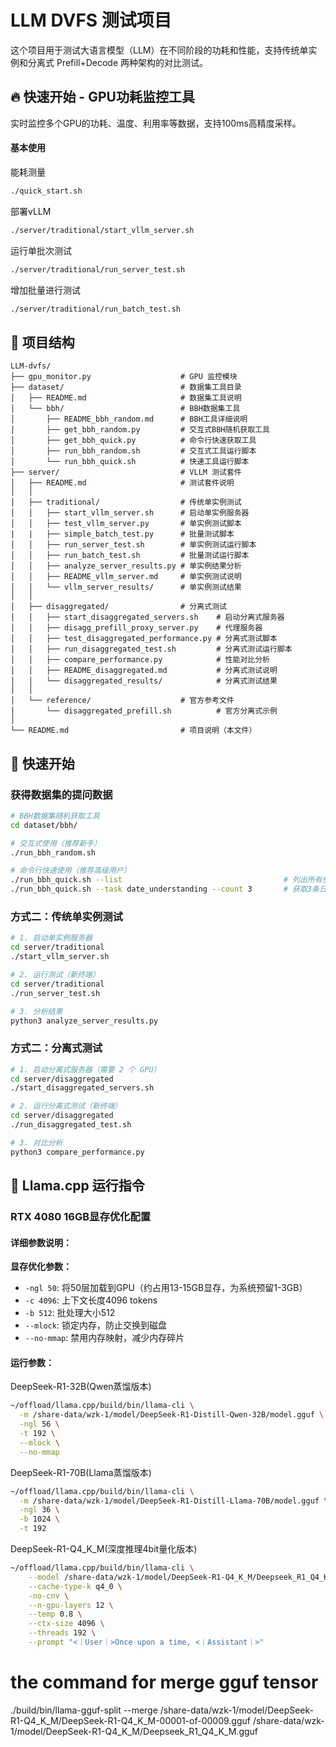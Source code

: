 # LLM DVFS 测试项目

这个项目用于测试大语言模型（LLM）在不同阶段的功耗和性能，支持传统单实例和分离式 Prefill+Decode 两种架构的对比测试。

## 🔥 快速开始 - GPU功耗监控工具

实时监控多个GPU的功耗、温度、利用率等数据，支持100ms高精度采样。

#### 基本使用

能耗测量
```bash
./quick_start.sh
```
部署vLLM
```bash
./server/traditional/start_vllm_server.sh
```
运行单批次测试
```bash
./server/traditional/run_server_test.sh
```
增加批量进行测试
```bash
./server/traditional/run_batch_test.sh
```
## 📁 项目结构

```
LLM-dvfs/
├── gpu_monitor.py                    # GPU 监控模块
├── dataset/                          # 数据集工具目录
│   ├── README.md                     # 数据集工具说明
│   └── bbh/                          # BBH数据集工具
│       ├── README_bbh_random.md      # BBH工具详细说明
│       ├── get_bbh_random.py         # 交互式BBH随机获取工具
│       ├── get_bbh_quick.py          # 命令行快速获取工具
│       ├── run_bbh_random.sh         # 交互式工具运行脚本
│       └── run_bbh_quick.sh          # 快速工具运行脚本
├── server/                           # VLLM 测试套件
│   ├── README.md                     # 测试套件说明
│   │
│   ├── traditional/                  # 传统单实例测试
│   │   ├── start_vllm_server.sh      # 启动单实例服务器
│   │   ├── test_vllm_server.py       # 单实例测试脚本
|   |   ├── simple_batch_test.py      # 批量测试脚本
│   │   ├── run_server_test.sh        # 单实例测试运行脚本
│   │   ├── run_batch_test.sh         # 批量测试运行脚本
│   │   ├── analyze_server_results.py # 单实例结果分析
│   │   ├── README_vllm_server.md     # 单实例测试说明
│   │   └── vllm_server_results/      # 单实例测试结果
│   │
│   ├── disaggregated/                # 分离式测试
│   │   ├── start_disaggregated_servers.sh    # 启动分离式服务器
│   │   ├── disagg_prefill_proxy_server.py    # 代理服务器
│   │   ├── test_disaggregated_performance.py # 分离式测试脚本
│   │   ├── run_disaggregated_test.sh         # 分离式测试运行脚本
│   │   ├── compare_performance.py            # 性能对比分析
│   │   ├── README_disaggregated.md           # 分离式测试说明
│   │   └── disaggregated_results/            # 分离式测试结果
│   │
│   └── reference/                    # 官方参考文件
│       └── disaggregated_prefill.sh          # 官方分离式示例
│
└── README.md                         # 项目说明（本文件）
```
## 🚀 快速开始

### 获得数据集的提问数据

```bash
# BBH数据集随机获取工具
cd dataset/bbh/

# 交互式使用（推荐新手）
./run_bbh_random.sh

# 命令行快速使用（推荐高级用户）
./run_bbh_quick.sh --list                                    # 列出所有任务
./run_bbh_quick.sh --task date_understanding --count 3       # 获取3条日期理解任务
```

### 方式二：传统单实例测试

```bash
# 1. 启动单实例服务器
cd server/traditional
./start_vllm_server.sh

# 2. 运行测试（新终端）
cd server/traditional
./run_server_test.sh

# 3. 分析结果
python3 analyze_server_results.py
```

### 方式二：分离式测试

```bash
# 1. 启动分离式服务器（需要 2 个 GPU）
cd server/disaggregated
./start_disaggregated_servers.sh

# 2. 运行分离式测试（新终端）
cd server/disaggregated
./run_disaggregated_test.sh

# 3. 对比分析
python3 compare_performance.py
```
## 🦙 Llama.cpp 运行指令

### RTX 4080 16GB显存优化配置
#### 详细参数说明：

**显存优化参数：**
- `-ngl 50`: 将50层加载到GPU（约占用13-15GB显存，为系统预留1-3GB）
- `-c 4096`: 上下文长度4096 tokens
- `-b 512`: 批处理大小512
- `--mlock`: 锁定内存，防止交换到磁盘
- `--no-mmap`: 禁用内存映射，减少内存碎片

#### 运行参数：

DeepSeek-R1-32B(Qwen蒸馏版本)
```bash
~/offload/llama.cpp/build/bin/llama-cli \
  -m /share-data/wzk-1/model/DeepSeek-R1-Distill-Qwen-32B/model.gguf \
  -ngl 56 \
  -t 192 \
  --mlock \
  --no-mmap
```

DeepSeek-R1-70B(Llama蒸馏版本)
```bash
~/offload/llama.cpp/build/bin/llama-cli \
  -m /share-data/wzk-1/model/DeepSeek-R1-Distill-Llama-70B/model.gguf \
  -ngl 36 \
  -b 1024 \
  -t 192 
```
DeepSeek-R1-Q4_K_M(深度推理4bit量化版本)
```bash
~/offload/llama.cpp/build/bin/llama-cli \
    --model /share-data/wzk-1/model/DeepSeek-R1-Q4_K_M/Deepseek_R1_Q4_K_M.gguf \
    --cache-type-k q4_0 \
    -no-cnv \
    --n-gpu-layers 12 \
    --temp 0.8 \
    --ctx-size 4096 \
    --threads 192 \
    --prompt "<｜User｜>Once upon a time, <｜Assistant｜>"
```

# the command for merge gguf tensor 
./build/bin/llama-gguf-split --merge /share-data/wzk-1/model/DeepSeek-R1-Q4_K_M/DeepSeek-R1-Q4_K_M-00001-of-00009.gguf /share-data/wzk-1/model/DeepSeek-R1-Q4_K_M/Deepseek_R1_Q4_K_M.gguf